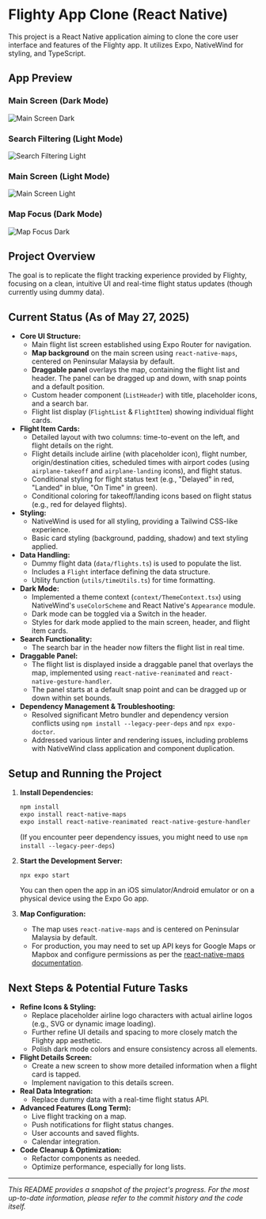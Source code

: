 # Flighty App Clone (React Native)

This project is a React Native application aiming to clone the core user interface and features of the Flighty app. It utilizes Expo, NativeWind for styling, and TypeScript.

## App Preview

### Main Screen (Dark Mode)
![Main Screen Dark](./screenshots/dark-main.png)

### Search Filtering (Light Mode)
![Search Filtering Light](./screenshots/light-search.png)

### Main Screen (Light Mode)
![Main Screen Light](./screenshots/light-main.png)

### Map Focus (Dark Mode)
![Map Focus Dark](./screenshots/dark-map.png)

## Project Overview

The goal is to replicate the flight tracking experience provided by Flighty, focusing on a clean, intuitive UI and real-time flight status updates (though currently using dummy data).

## Current Status (As of May 27, 2025)

- **Core UI Structure:**
  - Main flight list screen established using Expo Router for navigation.
  - **Map background** on the main screen using `react-native-maps`, centered on Peninsular Malaysia by default.
  - **Draggable panel** overlays the map, containing the flight list and header. The panel can be dragged up and down, with snap points and a default position.
  - Custom header component (`ListHeader`) with title, placeholder icons, and a search bar.
  - Flight list display (`FlightList` & `FlightItem`) showing individual flight cards.
- **Flight Item Cards:**
  - Detailed layout with two columns: time-to-event on the left, and flight details on the right.
  - Flight details include airline (with placeholder icon), flight number, origin/destination cities, scheduled times with airport codes (using `airplane-takeoff` and `airplane-landing` icons), and flight status.
  - Conditional styling for flight status text (e.g., "Delayed" in red, "Landed" in blue, "On Time" in green).
  - Conditional coloring for takeoff/landing icons based on flight status (e.g., red for delayed flights).
- **Styling:**
  - NativeWind is used for all styling, providing a Tailwind CSS-like experience.
  - Basic card styling (background, padding, shadow) and text styling applied.
- **Data Handling:**
  - Dummy flight data (`data/flights.ts`) is used to populate the list.
  - Includes a `Flight` interface defining the data structure.
  - Utility function (`utils/timeUtils.ts`) for time formatting.
- **Dark Mode:**
  - Implemented a theme context (`context/ThemeContext.tsx`) using NativeWind's `useColorScheme` and React Native's `Appearance` module.
  - Dark mode can be toggled via a Switch in the header.
  - Styles for dark mode applied to the main screen, header, and flight item cards.
- **Search Functionality:**
  - The search bar in the header now filters the flight list in real time.
- **Draggable Panel:**
  - The flight list is displayed inside a draggable panel that overlays the map, implemented using `react-native-reanimated` and `react-native-gesture-handler`.
  - The panel starts at a default snap point and can be dragged up or down within set bounds.
- **Dependency Management & Troubleshooting:**
  - Resolved significant Metro bundler and dependency version conflicts using `npm install --legacy-peer-deps` and `npx expo-doctor`.
  - Addressed various linter and rendering issues, including problems with NativeWind class application and component duplication.

## Setup and Running the Project

1.  **Install Dependencies:**
    ```bash
    npm install
    expo install react-native-maps
    expo install react-native-reanimated react-native-gesture-handler
    ```
    (If you encounter peer dependency issues, you might need to use `npm install --legacy-peer-deps`)

2.  **Start the Development Server:**
    ```bash
    npx expo start
    ```
    You can then open the app in an iOS simulator/Android emulator or on a physical device using the Expo Go app.

3.  **Map Configuration:**
    - The map uses `react-native-maps` and is centered on Peninsular Malaysia by default.
    - For production, you may need to set up API keys for Google Maps or Mapbox and configure permissions as per the [react-native-maps documentation](https://github.com/react-native-maps/react-native-maps).

## Next Steps & Potential Future Tasks

- **Refine Icons & Styling:**
  - Replace placeholder airline logo characters with actual airline logos (e.g., SVG or dynamic image loading).
  - Further refine UI details and spacing to more closely match the Flighty app aesthetic.
  - Polish dark mode colors and ensure consistency across all elements.
- **Flight Details Screen:**
  - Create a new screen to show more detailed information when a flight card is tapped.
  - Implement navigation to this details screen.
- **Real Data Integration:**
  - Replace dummy data with a real-time flight status API.
- **Advanced Features (Long Term):**
  - Live flight tracking on a map.
  - Push notifications for flight status changes.
  - User accounts and saved flights.
  - Calendar integration.
- **Code Cleanup & Optimization:**
  - Refactor components as needed.
  - Optimize performance, especially for long lists.

---

*This README provides a snapshot of the project's progress. For the most up-to-date information, please refer to the commit history and the code itself.*
